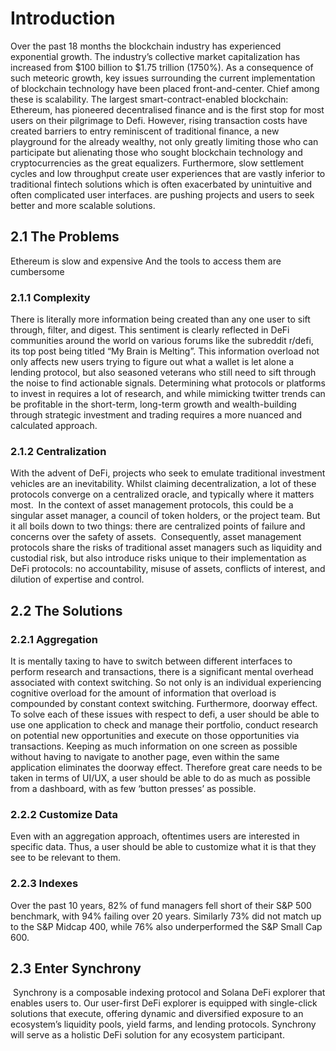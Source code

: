 # Introduction
Over the past 18 months the blockchain industry has experienced exponential growth. The industry’s collective market capitalization has increased from $100 billion to $1.75 trillion (1750%). As a consequence of such meteoric growth, key issues surrounding the current implementation of blockchain technology have been placed front-and-center. Chief among these is scalability. The largest smart-contract-enabled blockchain: Ethereum, has pioneered decentralised finance and is the first stop for most users on their pilgrimage to Defi. However, rising transaction costs have created barriers to entry reminiscent of traditional finance, a new playground for the already wealthy, not only greatly limiting those who can participate but alienating those who sought blockchain technology and cryptocurrencies as the great equalizers. Furthermore, slow settlement cycles and low throughput create user experiences that are vastly inferior to traditional fintech solutions which is often exacerbated by unintuitive and often complicated user interfaces. are pushing projects and users to seek better and more scalable solutions.
## 2.1 The Problems
Ethereum is slow and expensive
And the tools to access them are cumbersome
### 2.1.1 Complexity
There is literally more information being created than any one user to sift through, filter, and digest. This sentiment is clearly reflected in DeFi communities around the world on various forums like the subreddit r/defi, its top post being titled “My Brain is Melting”. This information overload not only affects new users trying to figure out what a wallet is let alone a lending protocol, but also seasoned veterans who still need to sift through the noise to find actionable signals. Determining what protocols or platforms to invest in requires a lot of research, and while mimicking twitter trends can be profitable in the short-term, long-term growth and wealth-building through strategic investment and trading requires a more nuanced and calculated approach. 
‌
### 2.1.2 Centralization
With the advent of DeFi, projects who seek to emulate traditional investment vehicles are an inevitability. Whilst claiming decentralization, a lot of these protocols converge on a centralized oracle, and typically where it matters most.
‌
In the context of asset management protocols, this could be a singular asset manager, a council of token holders, or the project team. But it all boils down to two things: there are centralized points of failure and concerns over the safety of assets.
‌
Consequently, asset management protocols share the risks of traditional asset managers such as liquidity and custodial risk, but also introduce risks unique to their implementation as DeFi protocols: no accountability, misuse of assets, conflicts of interest, and dilution of expertise and control.
 
## 2.2 The Solutions
### 2.2.1 ‌Aggregation
It is mentally taxing to have to switch between different interfaces to perform research and transactions, there is a significant mental overhead associated with context switching. So not only is an individual experiencing cognitive overload for the amount of information that overload is compounded by constant context switching. 
Furthermore, doorway effect.
To solve each of these issues with respect to defi, a user should be able to use one application to check and manage their portfolio, conduct research on potential new opportunities and execute on those opportunities via transactions. 
Keeping as much information on one screen as possible without having to navigate to another page, even within the same application eliminates the doorway effect.
Therefore great care needs to be taken in terms of UI/UX, a user should be able to do as much as possible from a dashboard, with as few ‘button presses’ as possible.
### 2.2.2 Customize Data
Even with an aggregation approach, oftentimes users are interested in specific data. Thus, a user should be able to customize what it is that they see to be relevant to them.
### 2.2.3 Indexes
Over the past 10 years, 82% of fund managers fell short of their S&P 500 benchmark, with 94% failing over 20 years.  Similarly 73% did not match up to the S&P Midcap 400, while 76% also underperformed the S&P Small Cap 600.



## 2.3 Enter Synchrony
‌
Synchrony is a composable indexing protocol and Solana DeFi explorer that enables users to. Our user-first DeFi explorer is equipped with single-click solutions that execute, offering dynamic and diversified exposure to an ecosystem’s liquidity pools, yield farms, and lending protocols. Synchrony will serve as a holistic DeFi solution for any ecosystem participant. 

